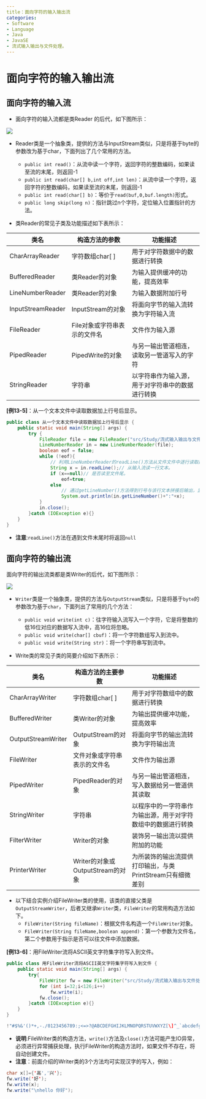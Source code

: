 ```yaml
---
title：面向字符的输入输出流
categories:
- Software
- Language
- Java
- JavaSE
- 流式输入输出与文件处理。
---
```

# 面向字符的输入输出流

## 面向字符的输入流

- 面向字符的输入流都是类Reader 的后代，如下图所示：

![](https://www.plantuml.com/plantuml/svg/XPBRIiD048RlynGhNXHwaQHfYr6Az811eKffzG6soJHPkeSmkqkfuhkxtPOcLjHSBCm_iz_yCzcnDXIDOB8Gj0uwv8h9dDi2YAb0G5XRmTjgPKojxw88wIuicQdisch0N4a3qeIv4j7ShYegUqa_JTCeOnnq9AWsWD62KsdUdkTH2ptIPi_XFf3AmJy2uhu5BGecIzABVVXCiMIIf3wOqdnRehAoc2ckaEmgPi1d7XMoTsU3yWbdfHJE3idT0UZJo-CTb82aD_JId4auKgxZMJfuoBpgp1Tgv_i7dm4gPLuQQz-yd7qcFknuuEem3ad3-B95blLl1l4_GxHTfgvzm85kVklVXizkis7o0v74bmjrI8geTYTUs_FWZwKSrDUAvLi9MfCaF816qUdNTSaIQE7stEsIMKLnWaZtZJIrcmqW56Ubwt4lLgm1cx85grirv4dMrgmC0XMjYuVdrDIuj1khYLtMj92EQNMrTii-IMDmZ_puqBy0)

- Reader类是一个抽象类，提供的方法与InputStream类似，只是将基于byte的参数改为基于char，下面列出了几个常用的方法。
    - `public int read()`：从流中读一个字符，返回字符的整数编码，如果读至流的末尾，则返回-1
    - `public int read(char[] b,int off,int len)`：从流中读一个字符，返回字符的整数编码，如果读至流的末尾，则返回-1
    - `public int read(char[] b)`：等价于`read(buf,0,buf.length)`形式。
    - `public long skip(long n)`：指针跳过n个字符，定位输入位置指针的方法。

- 类Reader的常见子类及功能描述如下表所示：

| 类名              | 构造方法的参数               | 功能描述                                        |
| ----------------- | ---------------------------- | ----------------------------------------------- |
| CharArrayReader   | 字符数组char[ ]              | 用于对字符数据中的数据进行转换                  |
| BufferedReader    | 类Reader的对象               | 为输入提供缓冲的功能，提高效率                   |
| LineNumberReader  | 类Reader的对象               | 为输入数据附加行号                              |
| InputStreamReader | InputStream的对象            | 将面向字节的输入流转换为字符输入流              |
| FileReader        | File对象或字符串表示的文件名 | 文件作为输入源                                  |
| PipedReader       | PipedWrite的对象             | 与另一输出管道相连，读取另一管道写入的字符       |
| StringReader      | 字符串                       | 以字符串作为输入源，用于对字符串中的数据进行转换 |

**[例13-5]**：从一个文本文件中读取数据加上行号后显示。

```java
public class 从一个文本文件中读取数据加上行号后显示 {
    public static void main(String[] args) {
        try {
            FileReader file = new FileReader("src/Study/流式输入输出与文件处理/面向字符的输入输出流/面向字符的输入流/test");
            LineNumberReader in = new LineNumberReader(file);
            boolean eof = false;
            while (!eof){
                // 利用LineNumberReader的readLine()方法从文件文件中逐行读取数据。
                String x = in.readLine();// 从输入流读一行文本。
                if (x==null)// 是否读至文件尾。
                    eof=true;
                else
                    // 通过getLineNumber()方法得到行号与该行文本拼接后输出，显示结果是给每行加上了行号。
                    System.out.println(in.getLineNumber()+":"+x);
            }
            in.close();
        }catch (IOException e){}
    }
}
```

- **注意**:`readLine()`方法在遇到文件末尾时将返回`null`

## 面向字符的输出流

面向字符的输出流类都是类Writer的后代，如下图所示：

![](https://www.plantuml.com/plantuml/svg/XLB1JeD04Btp5Miyc700Ycr4qnYLI3nKRQp6ymfJsBZiac4sH8t_xh9j2jQe70ZllUNDczcvQ8aZrK8LDM-y8tOWL2vD0Omgg25eJ2t7R4NKj6TXYBmBIa6LUJ4jOAuLWQ8WrtMuCAkAgqbyd2H9c0a9RLZpbW33fUIAdcuNuSXwtjARX7DFQMl-uJ7xB7bH25MoIUJWBSTIA9OuSCNprnArKKMgfKRMLOB0AJSQnRkDmUMb5AMgRHoMsnUWanys_w02P9EPenP2mSRbC4gJwNNcM1k-q9shxtrwg3NT3T6-PTdbZ1qySeQhlXsM1D5-YImxFfb6_pGnJfdOyfu4llwj_jWyFSrcyG-BEDeVgBNaYBhR-eqpJ_yOIiy-LY9_LT2sB0vwetculJgVFQFev-pxBAquNYBoju6wCkir81G3inJD6DuRQWoj287NEzPd_UeCXwniMnYmLUtNoDFAj8KNO9Tviz1V)

- `Writer`类是一个抽象类，提供的方法与`OutputStream`类似，只是将基于`byte`的参数改为基于`char`，下面列出了常用的几个方法：
    - `public void write(int c)`：往字符输入流写入一个字符，它是将整数的低16位对应的数据写入流中，高16位将忽略。
    - `public void write(char[] cbuf)`：将一个字符数组写入到流中。
    - `public void write(String str)`：将一个字符串写到流中。

- Write类的常见子类的简要介绍如下表所示：

| 类名               | 构造方法的主要参数               | 功能描述                                                    |
| ------------------ | -------------------------------- | ----------------------------------------------------------- |
| CharArrayWriter    | 字符数组char[ ]                  | 用于对字符数组中的数据进行转换                              |
| BufferedWriter     | 类Writer的对象                   | 为输出提供缓冲功能，提高效率                                 |
| OutputStreamWriter | OutputStream的对象               | 将面向字节的输出流转换为字符输出流                          |
| FileWriter         | 文件对象或字符串表示的文件名     | 文件作为输出源                                              |
| PipedWriter        | PipedReader的对象                | 与另一输出管道相连，写入数据给另一管道供其读取               |
| StringWriter       | 字符串                           | 以程序中的一字符串作为输出源，用于对字符数组中的数据进行转换 |
| FilterWriter       | Writer的对象                     | 装饰另一输出流以提供附加的功能                              |
| PrinterWriter      | Writer的对象或OutputStream的对象 | 为所装饰的输出流提供打印输出，与类PrintStream只有细微差别    |

- 以下结合实例介绍FileWriter类的使用，该类的直接父类是`OutputStreamWriter`，后者又继承`Writer`类，`FileWriter`的常用构造方法如下。
    - `FileWriter(String fileName)`：根据文件名构造一个`FileWriter`对象。
    - `FileWriter(String fileName,boolean append)`：第一个参数为文件名，第二个参数用于指示是否可以往文件中添加数据。

**[例13-6]**：用FileWriter流将ASCII英文字符集字符写入到文件。

```java
public class 用FileWriter流将ASCII英文字符集字符写入到文件 {
    public static void main(String[] args) {
        try{
            FileWriter fw = new FileWriter("src/Study/流式输入输出与文件处理/面向字符的输入输出流/面向字符的输出流/charset.txt");
            for (int i=32;i<126;i++)
                fw.write(i);
            fw.close();
        }catch (IOException e){}
    }
}

!"#$%&'()*+,-./0123456789:;<=>?@ABCDEFGHIJKLMNOPQRSTUVWXYZ[\]^_`abcdefghijklmnopqrstuvwxyz{|}
```

- **说明**:FileWriter类的构造方法，`write()`方法及`close()`方法可能产生IO异常，必须进行异常捕获处理，执行FileWriter的构造方法时，如果文件不存在，将自动创建文件。
- **注意**：前面介绍的Writer类的3个方法均可实现汉字的写入，例如：

```java
char x[]={'高','兴'};
fw.write('好');
fw.write(x);
fw.write("\nhello 你好");
```